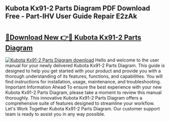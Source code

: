 ## Kubota Kx91-2 Parts Diagram PDF Download Free - Part-IHV User Guide Repair E2zAk

# <h2><a href="http://dfnh2o.blite.top/?on=Kubota+Kx91-2+Parts+Diagram">🔗Download New 👉🔴 Kubota Kx91-2 Parts Diagram</a></h2>

[![Kubota Kx91-2 Parts Diagram download](https://i.imgur.com/lujVjoI.png)](http://dfnh2o.blite.top/?on=Kubota+Kx91-2+Parts+Diagram)
Hello and welcome to the user manual for your newly delivered Kubota Kx91-2 Parts Diagram. This guide is designed to help you get started with your product and provide you with a thorough understanding of its features, functions, and capabilities. You will find instructions for installation, usage, maintenance, and troubleshooting. Important Information Ahead To ensure the best experience with your new Kubota Kx91-2 Parts Diagram, please take a moment to review this manual thoroughly. This innovative Kubota Kx91-2 Parts Diagram offers a comprehensive suite of features designed to streamline your workflow. Let's Work Together Kubota Kx91-2 Parts Diagram. Our customer support team is ready to assist you in any way possible.
